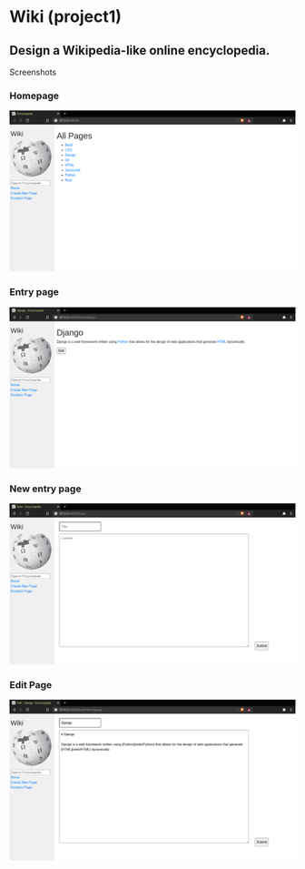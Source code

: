 # Wiki (project1)

## Design a Wikipedia-like online encyclopedia.
Screenshots

### Homepage
![home.png](https://github.com/anhsirk0/CS50web-2020/blob/master/project1/screenshots/home.png)

### Entry page
![entry.png](https://github.com/anhsirk0/CS50web-2020/blob/master/project1/screenshots/entry.png)

### New entry page
![new.png](https://github.com/anhsirk0/CS50web-2020/blob/master/project1/screenshots/new.png)

### Edit Page
![edit.png](https://github.com/anhsirk0/CS50web-2020/blob/master/project1/screenshots/edit.png)

